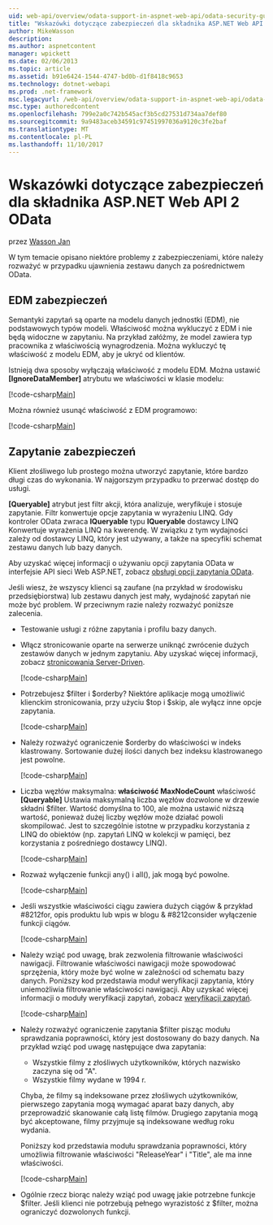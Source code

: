 ```yaml
---
uid: web-api/overview/odata-support-in-aspnet-web-api/odata-security-guidance
title: "Wskazówki dotyczące zabezpieczeń dla składnika ASP.NET Web API 2 OData | Dokumentacja firmy Microsoft"
author: MikeWasson
description: 
ms.author: aspnetcontent
manager: wpickett
ms.date: 02/06/2013
ms.topic: article
ms.assetid: b91e6424-1544-4747-bd0b-d1f8418c9653
ms.technology: dotnet-webapi
ms.prod: .net-framework
msc.legacyurl: /web-api/overview/odata-support-in-aspnet-web-api/odata-security-guidance
msc.type: authoredcontent
ms.openlocfilehash: 799e2a0c742b545acf3b5cd27531d734aa7def80
ms.sourcegitcommit: 9a9483aceb34591c97451997036a9120c3fe2baf
ms.translationtype: MT
ms.contentlocale: pl-PL
ms.lasthandoff: 11/10/2017
---
```

<a name="security-guidance-for-aspnet-web-api-2-odata"></a>Wskazówki dotyczące zabezpieczeń dla składnika ASP.NET Web API 2 OData
====================
przez [Wasson Jan](https://github.com/MikeWasson)

W tym temacie opisano niektóre problemy z zabezpieczeniami, które należy rozważyć w przypadku ujawnienia zestawu danych za pośrednictwem OData.

## <a name="edm-security"></a>EDM zabezpieczeń

Semantyki zapytań są oparte na modelu danych jednostki (EDM), nie podstawowych typów modeli. Właściwość można wykluczyć z EDM i nie będą widoczne w zapytaniu. Na przykład załóżmy, że model zawiera typ pracownika z właściwością wynagrodzenia. Można wykluczyć tę właściwość z modelu EDM, aby je ukryć od klientów.

Istnieją dwa sposoby wyłączają właściwość z modelu EDM. Można ustawić **[IgnoreDataMember]** atrybutu we właściwości w klasie modelu:

[!code-csharp[Main](odata-security-guidance/samples/sample1.cs)]

Można również usunąć właściwość z EDM programowo:

[!code-csharp[Main](odata-security-guidance/samples/sample2.cs)]

## <a name="query-security"></a>Zapytanie zabezpieczeń

Klient złośliwego lub prostego można utworzyć zapytanie, które bardzo długi czas do wykonania. W najgorszym przypadku to przerwać dostęp do usługi.

**[Queryable]** atrybut jest filtr akcji, która analizuje, weryfikuje i stosuje zapytanie. Filtr konwertuje opcje zapytania w wyrażeniu LINQ. Gdy kontroler OData zwraca **IQueryable** typu **IQueryable** dostawcy LINQ Konwertuje wyrażenia LINQ na kwerendę. W związku z tym wydajności zależy od dostawcy LINQ, który jest używany, a także na specyfiki schemat zestawu danych lub bazy danych.

Aby uzyskać więcej informacji o używaniu opcji zapytania OData w interfejsie API sieci Web ASP.NET, zobacz [obsługi opcji zapytania OData](supporting-odata-query-options.md).

Jeśli wiesz, że wszyscy klienci są zaufane (na przykład w środowisku przedsiębiorstwa) lub zestawu danych jest mały, wydajność zapytań nie może być problem. W przeciwnym razie należy rozważyć poniższe zalecenia.

- Testowanie usługi z różne zapytania i profilu bazy danych.
- Włącz stronicowanie oparte na serwerze uniknąć zwrócenie dużych zestawów danych w jednym zapytaniu. Aby uzyskać więcej informacji, zobacz [stronicowania Server-Driven](supporting-odata-query-options.md#server-paging). 

    [!code-csharp[Main](odata-security-guidance/samples/sample3.cs)]
- Potrzebujesz $filter i $orderby? Niektóre aplikacje mogą umożliwić klienckim stronicowania, przy użyciu $top i $skip, ale wyłącz inne opcje zapytania. 

    [!code-csharp[Main](odata-security-guidance/samples/sample4.cs)]
- Należy rozważyć ograniczenie $orderby do właściwości w indeks klastrowany. Sortowanie dużej ilości danych bez indeksu klastrowanego jest powolne. 

    [!code-csharp[Main](odata-security-guidance/samples/sample5.cs)]
- Liczba węzłów maksymalna: **właściwość MaxNodeCount** właściwość **[Queryable]** Ustawia maksymalną liczba węzłów dozwolone w drzewie składni $filter. Wartość domyślna to 100, ale można ustawić niższą wartość, ponieważ dużej liczby węzłów może działać powoli skompilować. Jest to szczególnie istotne w przypadku korzystania z LINQ do obiektów (np. zapytań LINQ w kolekcji w pamięci, bez korzystania z pośredniego dostawcy LINQ). 

    [!code-csharp[Main](odata-security-guidance/samples/sample6.cs)]
- Rozważ wyłączenie funkcji any() i all(), jak mogą być powolne. 

    [!code-csharp[Main](odata-security-guidance/samples/sample7.cs)]
- Jeśli wszystkie właściwości ciągu zawiera dużych ciągów & przykład #8212for, opis produktu lub wpis w blogu & #8212consider wyłączenie funkcji ciągów. 

    [!code-csharp[Main](odata-security-guidance/samples/sample8.cs)]
- Należy wziąć pod uwagę, brak zezwolenia filtrowanie właściwości nawigacji. Filtrowanie właściwości nawigacji może spowodować sprzężenia, który może być wolne w zależności od schematu bazy danych. Poniższy kod przedstawia moduł weryfikacji zapytania, który uniemożliwia filtrowanie właściwości nawigacji. Aby uzyskać więcej informacji o moduły weryfikacji zapytań, zobacz [weryfikacji zapytań](supporting-odata-query-options.md#query-validation). 

    [!code-csharp[Main](odata-security-guidance/samples/sample9.cs)]
- Należy rozważyć ograniczenie zapytania $filter pisząc modułu sprawdzania poprawności, który jest dostosowany do bazy danych. Na przykład wziąć pod uwagę następujące dwa zapytania: 

    - Wszystkie filmy z złośliwych użytkowników, których nazwisko zaczyna się od "A".
    - Wszystkie filmy wydane w 1994 r.

    Chyba, że filmy są indeksowane przez złośliwych użytkowników, pierwszego zapytania mogą wymagać aparat bazy danych, aby przeprowadzić skanowanie całą listę filmów. Drugiego zapytania mogą być akceptowane, filmy przyjmuje są indeksowane według roku wydania.

    Poniższy kod przedstawia modułu sprawdzania poprawności, który umożliwia filtrowanie właściwości "ReleaseYear" i "Title", ale ma inne właściwości.

    [!code-csharp[Main](odata-security-guidance/samples/sample10.cs)]
- Ogólnie rzecz biorąc należy wziąć pod uwagę jakie potrzebne funkcje $filter. Jeśli klienci nie potrzebują pełnego wyrazistość z $filter, można ograniczyć dozwolonych funkcji.
